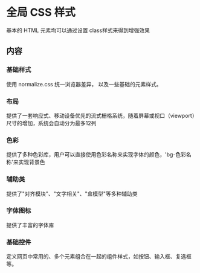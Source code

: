 # 全局 CSS 样式

基本的 HTML 元素均可以通过设置 class样式来得到增强效果

## 内容

### 基础样式

使用 normalize.css 统一浏览器差异， 以及一些基础的元素样式。
### 布局

提供了一套响应式、移动设备优先的流式栅格系统，随着屏幕或视口（viewport）尺寸的增加，系统会自动分为最多12列	

### 色彩

提供了多种色彩库，用户可以直接使用色彩名称来实现字体的颜色，'bg-色彩名称'来实现背景色
### 辅助类

提供了"对齐模块"、"文字相关"、"盒模型"等多种辅助类
### 字体图标

提供了丰富的字体库
### 基础控件

定义网页中常用的、多个元素组合在一起的组件样式，如按钮、输入框、复选框等。